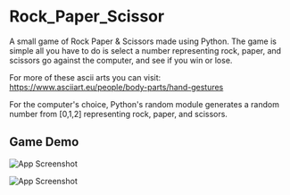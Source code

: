 # Rock_Paper_Scissor
A small game of Rock Paper & Scissors made using Python. The game is simple all you have to do is select a number representing rock, paper, and scissors go against the computer, and see if you win or lose. 


For more of these ascii arts you can visit:
https://www.asciiart.eu/people/body-parts/hand-gestures

For the computer's choice, Python's random module generates a random number from [0,1,2] representing rock, paper, and scissors.

## Game Demo

![App Screenshot](https://github.com/AbhishekSadhwani/Project-Readme-Resources/blob/main/rock_paper_scissor/Screenshot%202024-08-02%20190759.png)

![App Screenshot](https://github.com/AbhishekSadhwani/Project-Readme-Resources/blob/main/rock_paper_scissor/Screenshot%202024-08-02%20190811.png)
